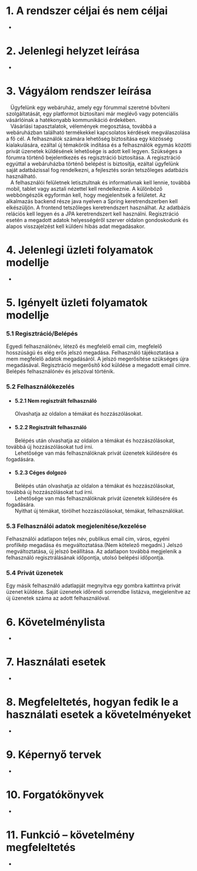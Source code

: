 # 1. A rendszer céljai és nem céljai
-
# 2. Jelenlegi helyzet leírása
-
# 3. Vágyálom rendszer leírása
&nbsp;&nbsp;&nbsp;Ügyfelünk egy webáruház, amely egy fórummal szeretné bővíteni szolgáltatását, egy platformot biztosítani már meglévő vagy potenciális vásárlóinak a hatékonyabb kommunikáció érdekében.  
&nbsp;&nbsp;&nbsp;Vásárlási tapasztalatok, vélemények megosztása, továbbá a webáruházban található termékekkel
kapcsolatos kérdések megválaszolása a fő cél. A felhasználók számára lehetőség biztosítása egy közösség kialakulására, ezáltal
új témakörök indítása és a felhasználók egymás közötti privát üzenetek küldésének lehetősége is adott kell legyen.
Szükséges a fórumra történő bejelentkezés és regisztráció biztosítása. A regisztráció egyúttal a webáruházba történő belépést is biztosítja, ezáltal
ügyfelünk saját adatbázissal fog rendelkezni, a fejlesztés során tetszőleges adatbázis használható.  
&nbsp;&nbsp;&nbsp;A felhasználói felületnek letisztultnak és informatívnak kell lennie, továbbá mobil, tablet vagy asztali nézettel kell rendelkeznie.
A különböző webböngészők egyformán kell, hogy megjelenítsék a felületet. 
Az alkalmazás backend része java nyelven a Spring keretrendszerben kell elkészüljön. A frontend tetszőleges keretrendszert használhat.
Az adatbázis relációs kell legyen és a JPA keretrendszert kell használni.
Regisztráció esetén a megadott adatok helyességéről szerver oldalon gondoskodunk és alapos visszajelzést kell küldeni hibás adat megadásakor.
# 4. Jelenlegi üzleti folyamatok modellje
-
# 5. Igényelt üzleti folyamatok modellje
### 5.1 Regisztráció/Belépés  
Egyedi felhasználónév, létező és megfelelő email cím, megfelelő hosszúságú és elég erős jelszó megadása.
Felhasználó tájékoztatása a mem megfelelő adatok megadásáról. 
A jelszó megerősítése szükséges újra megadásával. Regisztráció megerősítő kód küldése a megadott email címre.
Belépés felhasználónév és jelszóval történik.

### 5.2 Felhasználókezelés  
- #### 5.2.1 Nem regisztrált felhasználó  
&nbsp;&nbsp;&nbsp;&nbsp;&nbsp;&nbsp;Olvashatja az oldalon a témákat és hozzászólásokat.  
- #### 5.2.2 Regisztrált felhasználó   
&nbsp;&nbsp;&nbsp;&nbsp;&nbsp;&nbsp;Belépés után olvashatja az oldalon a témákat és hozzászólásokat, továbbá új hozzászólásokat tud írni.  
&nbsp;&nbsp;&nbsp;&nbsp;&nbsp;&nbsp;Lehetősége van más felhasználóknak privát üzenetek küldésére és fogadására.  
-  #### 5.2.3 Céges dolgozó
&nbsp;&nbsp;&nbsp;&nbsp;&nbsp;&nbsp;Belépés után olvashatja az oldalon a témákat és hozzászólásokat, továbbá új hozzászólásokat tud írni.   
&nbsp;&nbsp;&nbsp;&nbsp;&nbsp;&nbsp;Lehetősége van más felhasználóknak privát üzenetek küldésére és fogadására.  
&nbsp;&nbsp;&nbsp;&nbsp;&nbsp;&nbsp;Nyithat új témákat, törölhet hozzászólásokat, témákat, felhasználókat.

### 5.3 Felhasználói adatok megjelenítése/kezelése  
Felhasználói adatlapon teljes név, publikus email cím, város, egyéni profilkép megadása és megváltoztatása.(Nem kötelező megadni.)
Jelszó megváltoztatása, új jelszó beállítása. Az adatlapon továbbá megjelenik a felhasználó regisztrálásának 
időpontja, utolsó belépési időpontja.

### 5.4  Privát üzenetek  
Egy másik felhasználó adatlapját megnyitva egy gombra kattintva privát üzenet küldése. 
Saját üzenetek időrendi sorrendbe listázva, megjelenítve az új üzenetek száma az adott felhasználóval.
# 6. Követelménylista
-
# 7. Használati esetek
-
# 8. Megfeleltetés, hogyan fedik le a használati esetek a követelményeket
-
# 9. Képernyő tervek
-
# 10. Forgatókönyvek
-
# 11. Funkció – követelmény megfeleltetés
-
